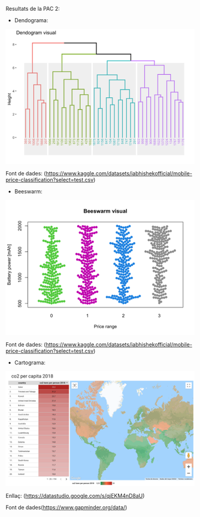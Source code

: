 Resultats de la PAC 2:

* Dendograma:
 
![dendogram](Dendogram.png)

Font de dades: (https://www.kaggle.com/datasets/iabhishekofficial/mobile-price-classification?select=test.csv)


* Beeswarm:
 
![Beeswarm](Beeswarm.png)

Font de dades: (https://www.kaggle.com/datasets/iabhishekofficial/mobile-price-classification?select=test.csv)


* Cartograma:
 
 ![Cartograma](Cartograma.png)
 
Enllaç: (https://datastudio.google.com/s/qjEKM4nD8aU)

Font de dades(https://www.gapminder.org/data/)
